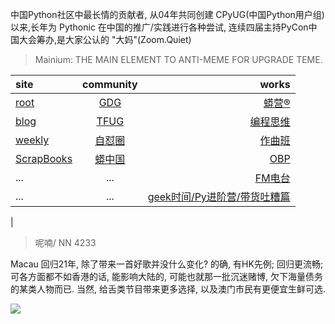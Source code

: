 中国Python社区中最长情的贡献者, 从04年共同创建 CPyUG(中国Python用户组)以来,长年为 Pythonic 在中国的推广/实践进行各种尝试, 连续四届主持PyCon中国大会筹办,是大家公认的 "大妈"(Zoom.Quiet)

> Mainium: THE MAIN ELEMENT TO ANTI-MEME FOR UPGRADE TEME.

| site | community | works |
| :-----| :----: | ----: |
| [root](http://zoomquiet.io/) | [GDG](https://blog.zhgdg.org/) | [蟒营®](https://doc.101.camp/) |
| [blog](https://blog.zoomquiet.io/pages/zoomquiet.html) | [TFUG](http://zh.tfug.world/) | [编程思维](https://py.101.camp/) |
| [weekly](http://weekly.pychina.org/) | [自怼圈](https://du.101.camp/) | [作曲班](https://mu.101.camp/) |
| [ScrapBooks](https://zoomquiet.io/collection.html) | [蟒中国](https://pychina.org/) | [OBP](https://zoomquiet.io/obp/index.html) |
| ... | ... | [FM电台](https://fm.101.camp/) |
| ... | ... | [geek时间/Py进阶营/带货吐糟篇](https://fm.101.camp/2020/geek2py-dama.html) 
 |


> ​呢喃/ NN 4233

Macau 回归21年,
除了带来一首好歌并没什么变化?
的确,
有HK先例;
回归更流畅;
可各方面都不如香港的话,
能影响大陆的,
可能也就那一批沉迷赌博,
欠下海量债务的某类人物而已.
当然,
给舌类节目带来更多选择,
以及澳门市民有更便宜生鲜可选.


![](http://ydlj.zoomquiet.top/ipic/2020-12-20-zq42-today-card-2012.020.jpeg)


